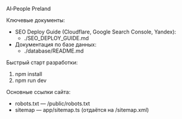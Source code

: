 AI‑People Preland

Ключевые документы:

- SEO Deploy Guide (Cloudflare, Google Search Console, Yandex):
  - ./SEO_DEPLOY_GUIDE.md
- Документация по базе данных:
  - ./database/README.md

Быстрый старт разработки:

1. npm install
2. npm run dev

Основные ссылки сайта:

- robots.txt — /public/robots.txt
- sitemap — app/sitemap.ts (отдаётся на /sitemap.xml)

